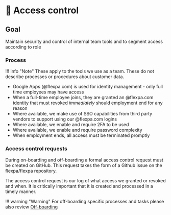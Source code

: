 # 🛂 Access control

## Goal

Maintain security and control of internal team tools and to segment access according to role

### Process

!!! info "Note"
    These apply to the tools we use as a team. These do not describe processes or procedures about customer data.

* Google Apps (@flexpa.com) is used for identity management - only full time employees may have access
* When a full-time employee joins, they are granted an @flexpa.com identity that must revoked _immediately_ should employment end for any reason
* Where available, we make use of SSO capabilities from third party vendors to support using our @flexpa.com logins
* Where available, we enable and require 2FA to be used
* Where available, we enable and require password complexity
* When employment ends, all access must be terminated promptly

### Access control requests

During on-boarding and off-boarding a formal access control request must be created on GitHub. This request takes the form of a Github issue on the flexpa/flexpa repository.

The access control request is our log of what access we granted or revoked and when. It is critically important that it is created and processed in a timely manner.

!!! warning "Warning"
    For off-boarding specific processes and tasks please also review [Off-boarding](offboarding.md)











